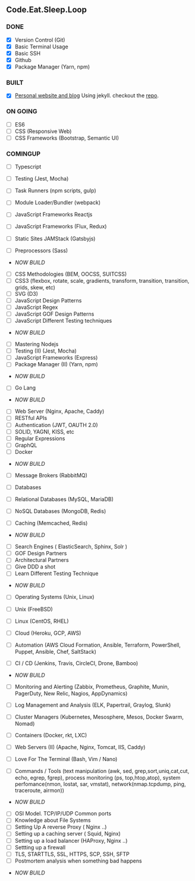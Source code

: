 ## Code.Eat.Sleep.Loop

### DONE
* [x] Version Control (Git)
* [x] Basic Terminal Usage
* [x] Basic SSH
* [x] Github
* [x] Package Manager (Yarn, npm)

### BUILT
* [x] [Personal website and blog](https://mwamodojnr.github.io) Using jekyll. checkout the [repo](https://github.com/mwamodojnr/mwamodojnr.github.io).

### ON GOING
* [ ] ES6
* [ ] CSS (Responsive Web)
* [ ] CSS Frameworks (Bootstrap, Semantic UI)

### COMINGUP
* [ ] Typescript
* [ ] Testing (Jest, Mocha)
* [ ] Task Runners (npm scripts, gulp)
* [ ] Module Loader/Bundler (webpack)
* [ ] JavaScript Frameworks Reactjs
* [ ] JavaScript Frameworks (Flux, Redux)
* [ ] Static Sites JAMStack (Gatsbyjs)

* [ ] Preprocessors (Sass)

- *NOW BUILD*

* [ ] CSS Methodologies (BEM, OOCSS, SUITCSS)
* [ ] CSS3 (flexbox, rotate, scale, gradients, transform, transition, transition, grids, skew, etc)
* [ ] SVG (D3)
* [ ] JavaScript Design Patterns
* [ ] JavaScript Regex
* [ ] JavaScript GOF Design Patterns
* [ ] JavaScript Different Testing techniques

- *NOW BUILD*

* [ ] Mastering Nodejs
* [ ] Testing (II) (Jest, Mocha)
* [ ] JavaScript Frameworks (Express)
* [ ] Package Manager (II) (Yarn, npm)

- *NOW BUILD*

* [ ] Go Lang

- *NOW BUILD*

* [ ] Web Server (Nginx, Apache, Caddy)
* [ ] RESTful APIs
* [ ] Authentication (JWT, OAUTH 2.0)
* [ ] SOLID, YAGNI, KISS, etc
* [ ] Regular Expressions
* [ ] GraphQL
* [ ] Docker

- *NOW BUILD*

* [ ] Message Brokers (RabbitMQ)

* [ ] Databases
* [ ] Relational Databases (MySQL, MariaDB)
* [ ] NoSQL Databases (MongoDB, Redis)
* [ ] Caching (Memcached, Redis)

- *NOW BUILD*

* [ ] Search Engines ( ElasticSearch, Sphinx, Solr )
* [ ] GOF Design Partners
* [ ] Architectural Partners
* [ ] Give DDD a shot
* [ ] Learn Different Testing Technique

- *NOW BUILD*

* [ ] Operating Systems (Unix, Linux)
* [ ] Unix (FreeBSD)
* [ ] Linux (CentOS, RHEL)

* [ ] Cloud (Heroku, GCP, AWS)
* [ ] Automation (AWS Cloud Formation, Ansible, Terraform, PowerShell, Puppet, Ansible, Chef, SaltStack)

* [ ] CI / CD (Jenkins, Travis, CircleCI, Drone, Bamboo)

- *NOW BUILD*

* [ ] Monitoring and Alerting (Zabbix, Prometheus, Graphite, Munin, PagerDuty, New Relic, Nagios, AppDynamics)

* [ ] Log Management and Analysis (ELK, Papertrail, Graylog, Slunk)

* [ ] Cluster Managers (Kubernetes, Mesosphere, Mesos, Docker Swarm, Nomad)

* [ ] Containers (Docker, rkt, LXC)

* [ ] Web Servers (II) (Apache, Nginx, Tomcat, IIS, Caddy)

* [ ] Love For The Terminal (Bash, Vim / Nano)
* [ ] Commands / Tools (text manipulation (awk, sed, grep,sort,uniq,cat,cut, echo, egrep, fgrep), process monitoring (ps, top,htop,atop), system perfomance(nmon, lostat, sar, vmstat), network(nmap.tcpdump, ping, traceroute, airmon))

- *NOW BUILD*

* [ ] OSI Model. TCP/IP/UDP Common ports
* [ ] Knowledge about File Systems
* [ ] Setting Up A reverse Proxy ( Nginx ..)
* [ ] Setting up a caching server ( Squid, Nginx)
* [ ] Setting up a load balancer (HAProxy, Nginx ..)
* [ ] Settting up a firewall
* [ ] TLS, STARTTLS, SSL, HTTPS, SCP, SSH, SFTP
* [ ] Postmortem analysis when something bad happens

- *NOW BUILD*